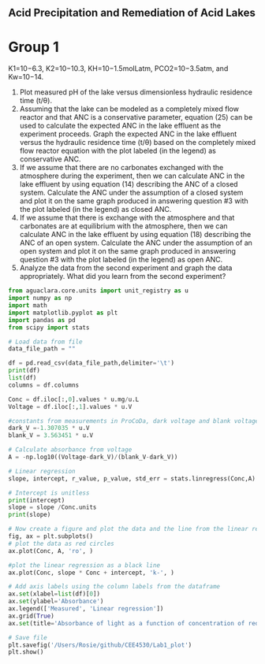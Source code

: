 ## Acid Precipitation and Remediation of Acid Lakes

# Group 1

K1=10−6.3, K2=10−10.3, KH=10−1.5molLatm, PCO2=10−3.5atm, and Kw=10−14.

1. Plot measured pH of the lake versus dimensionless hydraulic residence time (t/θ).
2. Assuming that the lake can be modeled as a completely mixed flow reactor and that ANC is a conservative parameter, equation (25) can be used to calculate the expected ANC in the lake effluent as the experiment proceeds. Graph the expected ANC in the lake effluent versus the hydraulic residence time (t/θ) based on the completely mixed flow reactor equation with the plot labeled (in the legend) as conservative ANC.
3. If we assume that there are no carbonates exchanged with the atmosphere during the experiment, then we can calculate ANC in the lake effluent by using equation (14) describing the ANC of a closed system. Calculate the ANC under the assumption of a closed system and plot it on the same graph produced in answering question #3 with the plot labeled (in the legend) as closed ANC.
4. If we assume that there is exchange with the atmosphere and that carbonates are at equilibrium with the atmosphere, then we can calculate ANC in the lake effluent by using equation (18) describing the ANC of an open system. Calculate the ANC under the assumption of an open system and plot it on the same graph produced in answering question #3 with the plot labeled (in the legend) as open ANC.
5. Analyze the data from the second experiment and graph the data appropriately. What did you learn from the second experiment?

```python
from aguaclara.core.units import unit_registry as u
import numpy as np
import math
import matplotlib.pyplot as plt
import pandas as pd
from scipy import stats

# Load data from file
data_file_path = ""

df = pd.read_csv(data_file_path,delimiter='\t')
print(df)
list(df)
columns = df.columns

Conc = df.iloc[:,0].values * u.mg/u.L
Voltage = df.iloc[:,1].values * u.V

#constants from measurements in ProCoDa, dark voltage and blank voltage
dark_V =-1.307035 * u.V
blank_V	= 3.563451 * u.V

# Calculate absorbance from voltage
A = -np.log10((Voltage-dark_V)/(blank_V-dark_V))

# Linear regression
slope, intercept, r_value, p_value, std_err = stats.linregress(Conc,A)

# Intercept is unitless
print(intercept)
slope = slope /Conc.units
print(slope)

# Now create a figure and plot the data and the line from the linear regression.
fig, ax = plt.subplots()
# plot the data as red circles
ax.plot(Conc, A, 'ro', )

#plot the linear regression as a black line
ax.plot(Conc, slope * Conc + intercept, 'k-', )

# Add axis labels using the column labels from the dataframe
ax.set(xlabel=list(df)[0])
ax.set(ylabel='Absorbance')
ax.legend(['Measured', 'Linear regression'])
ax.grid(True)
ax.set(title='Absorbance of light as a function of concentration of red dye')

# Save file
plt.savefig('/Users/Rosie/github/CEE4530/Lab1_plot')
plt.show()

```
